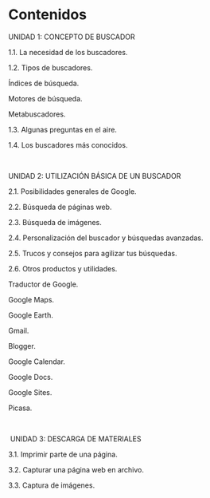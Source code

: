 
# Contenidos

UNIDAD 1: CONCEPTO DE BUSCADOR

1.1. La necesidad de los buscadores.

1.2. Tipos de buscadores.

Índices de búsqueda.

Motores de búsqueda.

Metabuscadores.

1.3. Algunas preguntas en el aire.

1.4. Los buscadores más conocidos.

 

UNIDAD 2: UTILIZACIÓN BÁSICA DE UN BUSCADOR

2.1. Posibilidades generales de Google.

2.2. Búsqueda de páginas web.

2.3. Búsqueda de imágenes.

2.4. Personalización del buscador y búsquedas avanzadas.

2.5. Trucos y consejos para agilizar tus búsquedas.

2.6. Otros productos y utilidades.

Traductor de Google.

Google Maps.

Google Earth.

Gmail.

Blogger.

Google Calendar.

Google Docs.

Google Sites.

Picasa.

 

 UNIDAD 3: DESCARGA DE MATERIALES

3.1. Imprimir parte de una página.

3.2. Capturar una página web en archivo.

3.3. Captura de imágenes.

 

